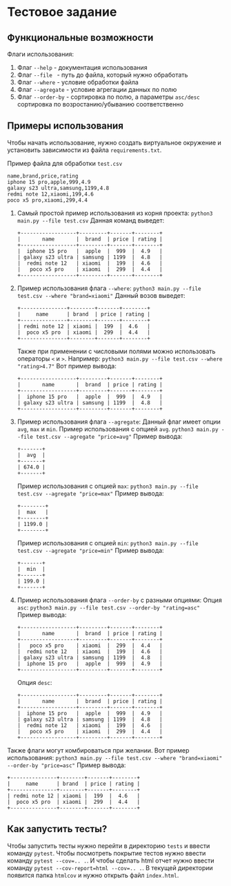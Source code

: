 # Тестовое задание
## Функциональные возможности

Флаги использования:
1. Флаг `--help` - документация использования
2. Флаг `--file ` - путь до файла, который нужно обработать
3. Флаг `--where` - условие обработки файла
4. Флаг `--agregate` - условие агрегации данных по полю
5. Флаг `--order-by` - сортировка по полю, а параметры `asc/desc` сортировка по возростанию/убыванию соответственно

## Примеры использования
Чтобы начать использование, нужно создать виртуальное окружение и установить зависимости из файла `requirements.txt`.

Пример файла для обработки
`test.csv`

```csv
name,brand,price,rating
iphone 15 pro,apple,999,4.9
galaxy s23 ultra,samsung,1199,4.8
redmi note 12,xiaomi,199,4.6
poco x5 pro,xiaomi,299,4.4
```

1. Самый простой пример использования из корня проекта:
`python3 main.py --file test.csv`
    Данная команд выведет:
    ```
    +------------------+---------+-------+--------+
    |       name       |  brand  | price | rating |
    +------------------+---------+-------+--------+
    |  iphone 15 pro   |  apple  |  999  |  4.9   |
    | galaxy s23 ultra | samsung | 1199  |  4.8   |
    |  redmi note 12   | xiaomi  |  199  |  4.6   |
    |   poco x5 pro    | xiaomi  |  299  |  4.4   |
    +------------------+---------+-------+--------+
    ```

2. Пример использования флага `--where`:
    `python3 main.py --file test.csv --where "brand=xiaomi"`
    Данный возов выведет:
    ```
    +---------------+--------+-------+--------+
    |     name      | brand  | price | rating |
    +---------------+--------+-------+--------+
    | redmi note 12 | xiaomi |  199  |  4.6   |
    |  poco x5 pro  | xiaomi |  299  |  4.4   |
    +---------------+--------+-------+--------+
    ```
    Также при применении с числовыми полями можно использовать операторы `<` и `>`.
    Например: `python3 main.py --file test.csv --where "rating>4.7"`
    Вот пример вывода:
    ```
    +------------------+---------+-------+--------+
    |       name       |  brand  | price | rating |
    +------------------+---------+-------+--------+
    |  iphone 15 pro   |  apple  |  999  |  4.9   |
    | galaxy s23 ultra | samsung | 1199  |  4.8   |
    +------------------+---------+-------+--------+
    ```

3. Пример использования флага `--agregate`:
    Данный флаг имеет опции `avg`, `max` и `min`.
    Пример использования с опцией `avg`.
    `python3 main.py --file test.csv --agregate "price=avg"`
    Пример вывода:
    ```
    +-------+
    |  avg  |
    +-------+
    | 674.0 |
    +-------+
    ```
    Пример использования с опцией `max`:
    `python3 main.py --file test.csv --agregate "price=max"`
    Пример вывода:
    ```
    +--------+
    |  max   |
    +--------+
    | 1199.0 |
    +--------+
    ```
    Пример использования с опцией `min`:
    `python3 main.py --file test.csv --agregate "price=min"`
    Пример вывода:
    ```
    +-------+
    |  min  |
    +-------+
    | 199.0 |
    +-------+
    ```
4. Пример использования флага `--order-by` с разными опциями:
    Опция `asc`:
    `python3 main.py --file test.csv --order-by "rating=asc"`
    Пример вывода:
    ```
    +------------------+---------+-------+--------+
    |       name       |  brand  | price | rating |
    +------------------+---------+-------+--------+
    |   poco x5 pro    | xiaomi  |  299  |  4.4   |
    |  redmi note 12   | xiaomi  |  199  |  4.6   |
    | galaxy s23 ultra | samsung | 1199  |  4.8   |
    |  iphone 15 pro   |  apple  |  999  |  4.9   |
    +------------------+---------+-------+--------+
    ```
    Опция `desc`:
    ```
    +------------------+---------+-------+--------+
    |       name       |  brand  | price | rating |
    +------------------+---------+-------+--------+
    |  iphone 15 pro   |  apple  |  999  |  4.9   |
    | galaxy s23 ultra | samsung | 1199  |  4.8   |
    |  redmi note 12   | xiaomi  |  199  |  4.6   |
    |   poco x5 pro    | xiaomi  |  299  |  4.4   |
    +------------------+---------+-------+--------+
    ```

Также флаги могут комбироваться при желании.
Вот пример использования:
`python3 main.py --file test.csv --where "brand=xiaomi" --order-by "price=asc"`
Пример вывода:
```
+---------------+--------+-------+--------+
|     name      | brand  | price | rating |
+---------------+--------+-------+--------+
| redmi note 12 | xiaomi |  199  |  4.6   |
|  poco x5 pro  | xiaomi |  299  |  4.4   |
+---------------+--------+-------+--------+
```

## Как запустить тесты?

Чтобы запустить тесты нужно перейти в директорию `tests` и ввести команду `pytest`.
Чтобы посмотреть покрытие тестов нужно ввести команду `pytest --cov=.. .`. И чтобы сделать html отчет нужно ввести команду `pytest --cov-report=html --cov=.. .`. В текущей директории появится папка `htmlcov` и нужно открыть файл `index.html`.
